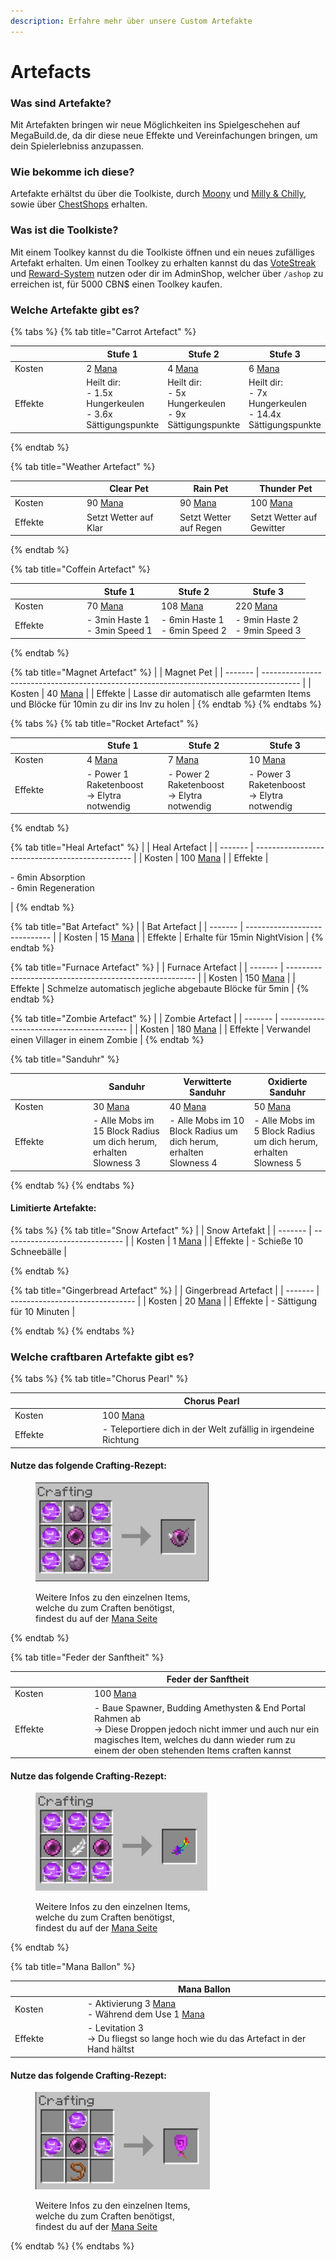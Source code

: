 ```yaml
---
description: Erfahre mehr über unsere Custom Artefakte
---
```


# Artefacts

### Was sind Artefakte?

Mit Artefakten bringen wir neue Möglichkeiten ins Spielgeschehen auf MegaBuild.de, da dir diese neue Effekte und Vereinfachungen bringen, um dein Spielerlebniss anzupassen.&#x20;

### Wie bekomme ich diese?

Artefakte erhältst du über die Toolkiste, durch [Moony](helper-cbspawn.md#moony) und [Milly & Chilly](helper-cbspawn.md#milly-und-chilly), sowie über [ChestShops](cs.md) erhalten.

### Was ist die Toolkiste?

Mit einem Toolkey kannst du die Toolkiste öffnen und ein neues zufälliges Artefakt erhalten. Um einen Toolkey zu erhalten kannst du das [VoteStreak ](vote.md#was-ist-das-votestreak-system)und [Reward-System](reward-daily-and-weekly.md#was-ist-das-reward-system) nutzen oder dir im AdminShop, welcher über `/ashop` zu erreichen ist, für 5000 CBN$ einen Toolkey kaufen.&#x20;

### Welche Artefakte gibt es?

{% tabs %}
{% tab title="Carrot Artefact" %}
<table><thead><tr><th width="102"></th><th>Stufe 1</th><th>Stufe 2</th><th>Stufe 3</th></tr></thead><tbody><tr><td>Kosten</td><td>2 <a href="mana.md">Mana</a></td><td>4 <a href="mana.md">Mana</a></td><td>6 <a href="mana.md">Mana</a></td></tr><tr><td>Effekte</td><td>Heilt dir:<br>- 1.5x Hungerkeulen <br>- 3.6x Sättigungspunkte</td><td>Heilt dir:<br>- 5x Hungerkeulen <br>- 9x Sättigungspunkte</td><td>Heilt dir:<br>- 7x Hungerkeulen <br>- 14.4x Sättigungspunkte</td></tr></tbody></table>
{% endtab %}

{% tab title="Weather Artefact" %}
<table><thead><tr><th width="101"></th><th width="135">Clear Pet</th><th>Rain Pet</th><th>Thunder Pet</th></tr></thead><tbody><tr><td>Kosten</td><td>90 <a href="mana.md">Mana</a></td><td>90 <a href="mana.md">Mana</a></td><td>100 <a href="mana.md">Mana</a></td></tr><tr><td>Effekte</td><td>Setzt Wetter auf Klar</td><td>Setzt Wetter auf Regen</td><td>Setzt Wetter auf Gewitter</td></tr></tbody></table>
{% endtab %}

{% tab title="Coffein Artefact" %}
<table><thead><tr><th width="101"></th><th>Stufe 1</th><th>Stufe 2</th><th>Stufe 3</th></tr></thead><tbody><tr><td>Kosten</td><td>70 <a href="mana.md">Mana</a></td><td>108 <a href="mana.md">Mana</a></td><td>220 <a href="mana.md">Mana</a></td></tr><tr><td>Effekte</td><td>- 3min Haste 1<br>- 3min Speed 1</td><td>- 6min Haste 1<br>- 6min Speed 2</td><td>- 9min Haste 2<br>- 9min Speed 3</td></tr></tbody></table>
{% endtab %}

{% tab title="Magnet Artefact" %}
|         | Magnet Pet                                                                              |
| ------- | --------------------------------------------------------------------------------------- |
| Kosten  | 40 [Mana](mana.md)                                                                      |
| Effekte | Lasse dir automatisch alle gefarmten Items und Blöcke für 10min zu dir ins Inv zu holen |
{% endtab %}
{% endtabs %}

{% tabs %}
{% tab title="Rocket Artefact" %}
<table><thead><tr><th width="101"></th><th>Stufe 1</th><th>Stufe 2</th><th>Stufe 3</th></tr></thead><tbody><tr><td>Kosten</td><td>4 <a href="mana.md">Mana</a></td><td>7 <a href="mana.md">Mana</a></td><td>10 <a href="mana.md">Mana</a></td></tr><tr><td>Effekte</td><td>- Power 1 Raketenboost<br>-> Elytra notwendig</td><td>- Power 2 Raketenboost<br>-> Elytra notwendig</td><td>- Power 3 Raketenboost<br>-> Elytra notwendig</td></tr></tbody></table>
{% endtab %}

{% tab title="Heal Artefact" %}
|         | Heal Artefact                                   |
| ------- | ----------------------------------------------- |
| Kosten  | 100 [Mana](mana.md)                             |
| Effekte | <p>- 6min Absorption<br>- 6min Regeneration</p> |
{% endtab %}

{% tab title="Bat Artefact" %}
|         | Bat Artefact                  |
| ------- | ----------------------------- |
| Kosten  | 15 [Mana](mana.md)            |
| Effekte | Erhalte für 15min NightVision |
{% endtab %}

{% tab title="Furnace Artefact" %}
|         | Furnace Artefact                                        |
| ------- | ------------------------------------------------------- |
| Kosten  | 150 [Mana](mana.md)                                     |
| Effekte | Schmelze automatisch jegliche abgebaute Blöcke für 5min |
{% endtab %}

{% tab title="Zombie Artefact" %}
|         | Zombie Artefact                          |
| ------- | ---------------------------------------- |
| Kosten  | 180 [Mana](mana.md)                      |
| Effekte | Verwandel einen Villager in einem Zombie |
{% endtab %}

{% tab title="Sanduhr" %}
<table><thead><tr><th width="111"></th><th>Sanduhr</th><th>Verwitterte Sanduhr</th><th>Oxidierte Sanduhr</th></tr></thead><tbody><tr><td>Kosten</td><td>30 <a href="mana.md">Mana</a></td><td>40 <a href="mana.md">Mana</a></td><td>50 <a href="mana.md">Mana</a></td></tr><tr><td>Effekte</td><td>- Alle Mobs im 15 Block Radius um dich herum, erhalten Slowness 3</td><td>- Alle Mobs im 10 Block Radius um dich herum, erhalten Slowness 4</td><td>- Alle Mobs im 5 Block Radius um dich herum, erhalten Slowness 5</td></tr></tbody></table>
{% endtab %}
{% endtabs %}

#### Limitierte Artefakte:

{% tabs %}
{% tab title="Snow Artefact" %}
|         | Snow Artefakt                  |
| ------- | ------------------------------ |
| Kosten  | 1 [Mana](mana.md#was-ist-mana) |
| Effekte | - Schieße 10 Schneebälle       |


{% endtab %}

{% tab title="Gingerbread Artefact" %}
|         | Gingerbread Artefact            |
| ------- | ------------------------------- |
| Kosten  | 20 [Mana](mana.md#was-ist-mana) |
| Effekte | - Sättigung für 10 Minuten      |


{% endtab %}
{% endtabs %}



### Welche craftbaren Artefakte gibt es?

{% tabs %}
{% tab title="Chorus Pearl" %}
<table><thead><tr><th width="126"></th><th>Chorus Pearl</th></tr></thead><tbody><tr><td>Kosten</td><td>100 <a href="mana.md">Mana</a></td></tr><tr><td>Effekte</td><td>- Teleportiere dich in der Welt zufällig in irgendeine Richtung</td></tr></tbody></table>

#### Nutze das folgende Crafting-Rezept:

<figure><img src="../.gitbook/assets/Screenshot 2024-09-08 231653.png" alt=""><figcaption><p>Weitere Infos zu den einzelnen Items, <br>welche du zum Craften benötigst,<br> findest du auf der <a href="mana.md">Mana Seite</a> </p></figcaption></figure>
{% endtab %}

{% tab title="Feder der Sanftheit" %}
<table><thead><tr><th width="113"></th><th>Feder der Sanftheit</th></tr></thead><tbody><tr><td>Kosten</td><td>100 <a href="mana.md">Mana</a></td></tr><tr><td>Effekte</td><td>- Baue Spawner, Budding Amethysten &#x26; End Portal Rahmen ab<br>-> Diese Droppen jedoch nicht immer und auch nur ein magisches Item, welches du dann wieder rum zu einem der oben stehenden Items craften kannst</td></tr></tbody></table>

#### Nutze das folgende Crafting-Rezept:

<figure><img src="../.gitbook/assets/Screenshot 2024-09-08 231838.png" alt=""><figcaption><p>Weitere Infos zu den einzelnen Items, <br>welche du zum Craften benötigst,<br> findest du auf der <a href="mana.md">Mana Seite</a></p></figcaption></figure>
{% endtab %}

{% tab title="Mana Ballon" %}
<table><thead><tr><th width="102"></th><th>Mana Ballon</th></tr></thead><tbody><tr><td>Kosten</td><td>- Aktivierung 3 <a href="mana.md">Mana</a><br>- Während dem Use 1 <a href="mana.md">Mana</a></td></tr><tr><td>Effekte</td><td>- Levitation 3<br>-> Du fliegst so lange hoch wie du das Artefact in der Hand hältst</td></tr></tbody></table>

#### Nutze das folgende Crafting-Rezept:

<figure><img src="../.gitbook/assets/Screenshot 2024-09-08 231755.png" alt=""><figcaption><p>Weitere Infos zu den einzelnen Items, <br>welche du zum Craften benötigst,<br> findest du auf der <a href="mana.md">Mana Seite</a></p></figcaption></figure>
{% endtab %}
{% endtabs %}

